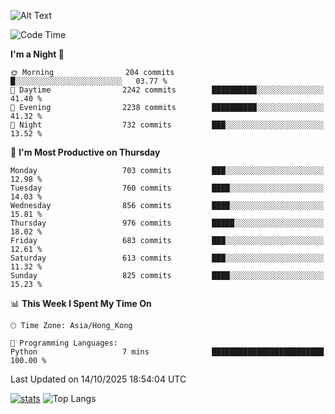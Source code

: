 ![Alt Text](https://media.tenor.com/3Gehha8RO-sAAAAC/goose-dance.gif)

<!--START_SECTION:waka-->
![Code Time](http://img.shields.io/badge/Code%20Time-490%20hrs%201%20min-blue)

**I'm a Night 🦉** 

```text
🌞 Morning                204 commits         █░░░░░░░░░░░░░░░░░░░░░░░░   03.77 % 
🌆 Daytime                2242 commits        ██████████░░░░░░░░░░░░░░░   41.40 % 
🌃 Evening                2238 commits        ██████████░░░░░░░░░░░░░░░   41.32 % 
🌙 Night                  732 commits         ███░░░░░░░░░░░░░░░░░░░░░░   13.52 % 
```
📅 **I'm Most Productive on Thursday** 

```text
Monday                   703 commits         ███░░░░░░░░░░░░░░░░░░░░░░   12.98 % 
Tuesday                  760 commits         ████░░░░░░░░░░░░░░░░░░░░░   14.03 % 
Wednesday                856 commits         ████░░░░░░░░░░░░░░░░░░░░░   15.81 % 
Thursday                 976 commits         █████░░░░░░░░░░░░░░░░░░░░   18.02 % 
Friday                   683 commits         ███░░░░░░░░░░░░░░░░░░░░░░   12.61 % 
Saturday                 613 commits         ███░░░░░░░░░░░░░░░░░░░░░░   11.32 % 
Sunday                   825 commits         ████░░░░░░░░░░░░░░░░░░░░░   15.23 % 
```


📊 **This Week I Spent My Time On** 

```text
🕑︎ Time Zone: Asia/Hong_Kong

💬 Programming Languages: 
Python                   7 mins              █████████████████████████   100.00 % 
```


 Last Updated on 14/10/2025 18:54:04 UTC
<!--END_SECTION:waka-->
[![stats](https://github-readme-stats-rose-phi.vercel.app/api?username=jxncted&count_private=true)](https://github.com/jxncted/github-readme-stats)
![Top Langs](https://github-readme-stats-rose-phi.vercel.app/api/top-langs/?username=jxncted\&layout=compact&hide=c,assembly,jupyter%20notebook)
